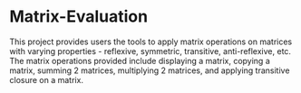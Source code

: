 # Matrix-Evaluation
This project provides users the tools to apply matrix operations on matrices with varying properties - reflexive, symmetric, transitive, anti-reflexive, etc. The matrix operations provided include displaying a matrix, copying a matrix, summing 2 matrices, multiplying 2 matrices, and applying transitive closure on a matrix.

